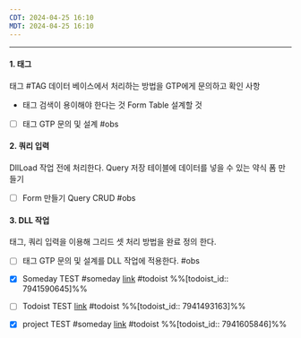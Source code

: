 ```yaml
---
CDT: 2024-04-25 16:10
MDT: 2024-04-25 16:10
---
```

---

#### 1. 태그 
태그 #TAG 데이터 베이스에서 처리하는 방법을 GTP에게 문의하고 
확인 사항
 - 태그 검색이 용이해야 한다는 것 
 Form Table 설계할 것
- [ ] 태그 GTP 문의 및 설계 #obs

#### 2. 쿼리 입력
DllLoad 작업 전에 처리한다. 
Query 저장 테이블에 데이터를 넣을 수 있는 약식 폼 만들기
- [ ] Form 만들기 Query CRUD #obs

#### 3. DLL 작업
태그, 쿼리 입력을 이용해 그리드 셋 처리 방법을 완료 정의 한다.
- [ ] 태그 GTP 문의 및 설계를 DLL 작업에 적용한다. #obs


- [x] Someday TEST #someday [link](https://todoist.com/app/task/7941590645) #todoist %%[todoist_id:: 7941590645]%%
- [ ] Todoist TEST [link](https://todoist.com/app/task/7941493163) #todoist  %%[todoist_id:: 7941493163]%%


- [x] project TEST #someday [link](https://todoist.com/app/task/7941605846) #todoist  %%[todoist_id:: 7941605846]%%